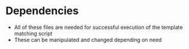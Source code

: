 # Dependencies
- All of these files are needed for successful execution of the template matching script
- These can be manipulated and changed depending on need


